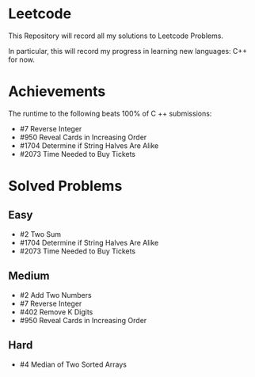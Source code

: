 # Leetcode
This Repository will record all my solutions to Leetcode Problems.

In particular, this will record my progress in learning new languages: C++ for now.

# Achievements

The runtime to the following beats 100% of C ++ submissions:

- \#7 Reverse Integer
- \#950 Reveal Cards in Increasing Order
- \#1704 Determine if String Halves Are Alike
- \#2073 Time Needed to Buy Tickets

# Solved Problems

## Easy

- \#2 Two Sum
- \#1704 Determine if String Halves Are Alike
- \#2073 Time Needed to Buy Tickets

## Medium

- \#2 Add Two Numbers
- \#7 Reverse Integer
- \#402 Remove K Digits
- \#950 Reveal Cards in Increasing Order

## Hard

- \#4 Median of Two Sorted Arrays


